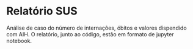 # Relatório SUS

Análise de caso do número de internações, óbitos e valores dispendido com AIH. O relatório, junto ao código, estão em formato de jupyter notebook.
